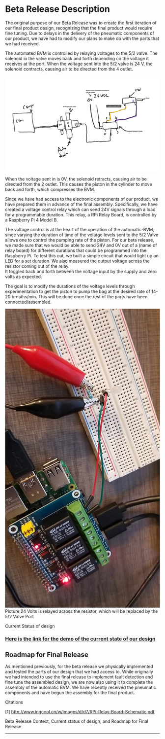 <h1> Beta Release Description </h1>

The original purpose of our Beta Release was to create the first iteration of our final product design, recognizing that the final product would require fine tuning. Due to delays in the delivery of the pneumatic components of our product, we have had to modify our plans to make do with the parts that we had received.  


The automated BVM is controlled by relaying voltages to the 5/2 valve.  The solenoid in the valve moves back and forth depending on the voltage it receives at the port. When the voltage sent into the 5/2 valve is 24 V, the solenoid contracts, causing air to be directed from the 4 outlet.

<img src="Image/Festo_Design.png" alt=" " class="inline"/>


When the voltage sent in is 0V, the solenoid retracts, causing air to be directed from the 2 outlet.  This causes the piston in the cylinder to move back and forth, which compresses the BVM.  

Since we have had access to the electronic components of our product, we have prepared them in advance of the final assembly.  Specifically, we have created a voltage control relay which can send 24V signals through a load for a programmable duration.  This relay, a RPi Relay Board, is controlled by a Raspberry Pi 4 Model B.  

The voltage control is at the heart of the operation of the automatic-BVM, since varying the duration of time of the voltage levels sent to the 5/2 Valve allows one to control the pumping rate of the piston.  For our beta release, we made sure that we would be able to send 24V and 0V out of a (name of relay board) for different durations that could be programmed into the Raspberry Pi.  To test this out, we built a simple circuit that would light up an LED for a set duration.  We also measured the output voltage across the resistor coming out of the relay.  
It toggled back and forth between the voltage input by the supply and zero volts as expected.

The goal is to modify the durations of the voltage levels through experimentation to get the piston to pump the bag at the desired rate of 14-20  breaths/min.  This will be done once the rest of the parts have been connected/assembled.  




<img src="Image/pasted image 0 (4).png" alt=" " class="inline"/> 
Picture 24 Volts is relayed across the resistor, which will be replaced by the 5/2 Valve Port

Current Status of design


### [Here is the link for the demo of the current state of our design](https://www.youtube.com/watch?v=_AZJozpitFU&ab_channel=AreebaAbidi)



<h2>Roadmap for Final Release</h2>


As mentioned previously, for the beta release we physically implemented and tested the parts of our design that we had access to. While originally we had intended to use the final release to implement fault detection and fine tune the assembled design, we are now also using it to complete the assembly of the automatic BVM.  We have recently received the pneumatic components and have begun the assembly for the final product.  


Citations

[1] http://www.ingcool.cn/w/images/d/d7/RPi-Relay-Board-Schematic.pdf

Beta Release Context, Current status of design, and Roadmap for Final Release


****
